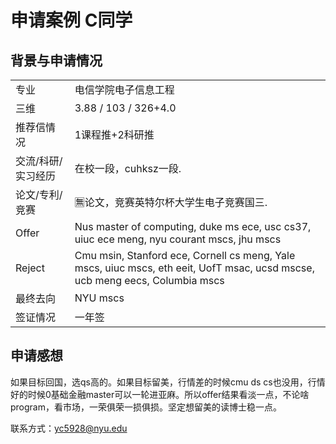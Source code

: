 # 申请案例 C同学

## 背景与申请情况

|  |  |
|  ----  | ----  |
| 专业  | 电信学院电子信息工程 |
| 三维 | 3.88 / 103 / 326+4.0 |
| 推荐信情况 | 1课程推+2科研推 |
| 交流/科研/实习经历 | 在校一段，cuhksz一段. |
| 论文/专利/竞赛 | 🈚️论文，竞赛英特尔杯大学生电子竞赛国三. |
| Offer | Nus master of computing, duke ms ece, usc cs37, uiuc ece meng, nyu courant mscs, jhu mscs |
| Reject | Cmu msin, Stanford ece, Cornell cs meng, Yale mscs, uiuc mscs, eth eeit, UofT msac, ucsd mscse, ucb meng eecs, Columbia mscs |
| 最终去向 | NYU mscs |
| 签证情况 | 一年签 |

## 申请感想

如果目标回国，选qs高的。如果目标留美，行情差的时候cmu ds cs也没用，行情好的时候0基础金融master可以一轮进亚麻。所以offer结果看淡一点，不论啥program，看市场，一荣俱荣一损俱损。坚定想留美的读博士稳一点。

联系方式：yc5928@nyu.edu